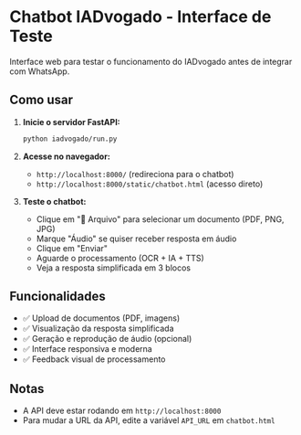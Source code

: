 # Chatbot IADvogado - Interface de Teste

Interface web para testar o funcionamento do IADvogado antes de integrar com WhatsApp.

## Como usar

1. **Inicie o servidor FastAPI:**
   ```bash
   python iadvogado/run.py
   ```

2. **Acesse no navegador:**
   - `http://localhost:8000/` (redireciona para o chatbot)
   - `http://localhost:8000/static/chatbot.html` (acesso direto)

3. **Teste o chatbot:**
   - Clique em "📎 Arquivo" para selecionar um documento (PDF, PNG, JPG)
   - Marque "Áudio" se quiser receber resposta em áudio
   - Clique em "Enviar"
   - Aguarde o processamento (OCR + IA + TTS)
   - Veja a resposta simplificada em 3 blocos

## Funcionalidades

- ✅ Upload de documentos (PDF, imagens)
- ✅ Visualização da resposta simplificada
- ✅ Geração e reprodução de áudio (opcional)
- ✅ Interface responsiva e moderna
- ✅ Feedback visual de processamento

## Notas

- A API deve estar rodando em `http://localhost:8000`
- Para mudar a URL da API, edite a variável `API_URL` em `chatbot.html`

